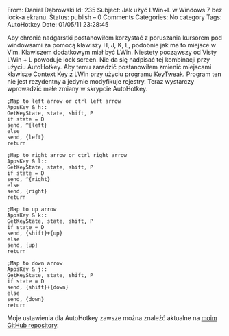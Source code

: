 From: Daniel Dąbrowski
Id: 235
Subject: Jak użyć LWin+L w Windows 7 bez lock-a ekranu.
Status: publish – 0 Comments
Categories: No category
Tags: AutoHotkey
Date: 01/05/11 23:28:45

Aby chronić nadgarstki postanowiłem korzystać z poruszania kursorem pod windowsami
za pomocą klawiszy H, J, K, L, podobnie jak ma to miejsce w Vim. Klawiszem
dodatkowym miał być LWin. Niestety począwszy od Visty LWin + L powoduje lock
screen. Nie da się nadpisać tej kombinacji przy użyciu AutoHotkey. Aby temu
zaradzić postanowiłem zmienić miejscami klawisze Context Key z LWin przy
użyciu programu [KeyTweak](http://webpages.charter.net/krumsick/). Program ten
nie jest rezydentny a jedynie modyfikuje rejestry. Teraz wystarczy wprowadzić
małe zmiany w skrypcie AutoHotkey.


    ;Map to left arrow or ctrl left arrow
    AppsKey & h::
    GetKeyState, state, shift, P
    if state = D 
    send, ^{left}
    else
    send, {left} 
    return

    ;Map to right arrow or ctrl right arrow
    AppsKey & l::
    GetKeyState, state, shift, P
    if state = D 
    send, ^{right}
    else
    send, {right} 
    return

    ;Map to up arrow
    AppsKey & k::
    GetKeyState, state, shift, P
    if state = D 
    send, {shift}+{up}
    else
    send, {up}
    return

    ;Map to down arrow
    AppsKey & j::
    GetKeyState, state, shift, P
    if state = D 
    send, {shift}+{down}
    else
    send, {down}
    return

Moje ustawienia dla AutoHotkey zawsze można znaleźć aktualne na [moim GitHub
repository](http://github.com/rodpl/misc-scripts).
